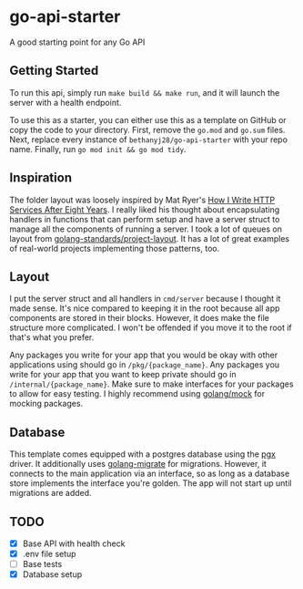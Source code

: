 # go-api-starter
A good starting point for any Go API

## Getting Started
To run this api, simply run `make build && make run`, and it will launch the server with a health endpoint.

To use this as a starter, you can either use this as a template on GitHub or copy the code to your directory. First, remove the `go.mod` and `go.sum` files. Next, replace every instance of `bethanyj28/go-api-starter` with your repo name. Finally, run `go mod init && go mod tidy`.

## Inspiration
The folder layout was loosely inspired by Mat Ryer's [How I Write HTTP Services After Eight Years](https://pace.dev/blog/2018/05/09/how-I-write-http-services-after-eight-years.html). I really liked his thought about encapsulating handlers in functions that can perform setup and have a server struct to manage all the components of running a server. I took a lot of queues on layout from [golang-standards/project-layout](https://github.com/golang-standards/project-layout). It has a lot of great examples of real-world projects implementing those patterns, too.

## Layout
I put the server struct and all handlers in `cmd/server` because I thought it made sense. It's nice compared to keeping it in the root because all app components are stored in their blocks. However, it does make the file structure more complicated. I won't be offended if you move it to the root if that's what you prefer. 

Any packages you write for your app that you would be okay with other applications using should go in `/pkg/{package_name}`. Any packages you write for your app that you want to keep private should go in `/internal/{package_name}`. Make sure to make interfaces for your packages to allow for easy testing. I highly recommend using [golang/mock](https://github.com/golang/mock) for mocking packages.

## Database
This template comes equipped with a postgres database using the [pgx](https://pkg.go.dev/github.com/jackc/pgx/v4) driver. It additionally uses [golang-migrate](https://pkg.go.dev/github.com/golang-migrate/migrate/v4) for migrations. However, it connects to the main application via an interface, so as long as a database store implements the interface you're golden. The app will not start up until migrations are added.

## TODO
- [x] Base API with health check
- [x] .env file setup
- [ ] Base tests
- [x] Database setup
